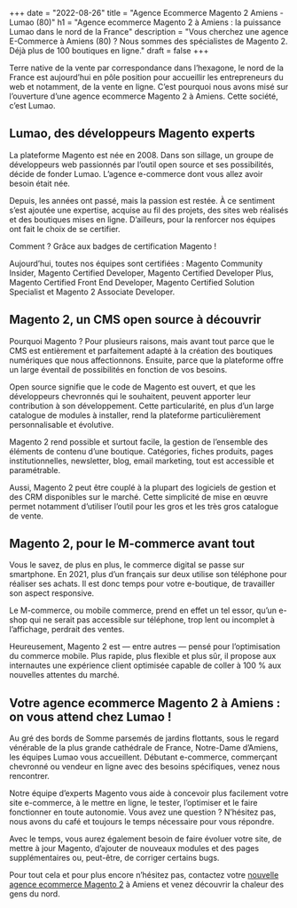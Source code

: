 +++
date = "2022-08-26"
title = "Agence Ecommerce Magento 2 Amiens - Lumao (80)"
h1 = "Agence ecommerce Magento 2 à Amiens : la puissance Lumao dans le nord de la France"
description = "Vous cherchez une agence E-Commerce à Amiens (80) ? Nous sommes des spécialistes de Magento 2. Déjà plus de 100 boutiques en ligne."
draft = false
+++

Terre native de la vente par correspondance dans l’hexagone, le nord de la France est aujourd’hui en pôle position pour accueillir les entrepreneurs du web et notamment, de la vente en ligne. C’est pourquoi nous avons misé sur l’ouverture d’une agence ecommerce Magento 2 à Amiens. Cette société, c’est Lumao.

## Lumao, des développeurs Magento experts

La plateforme Magento est née en 2008. Dans son sillage, un groupe de développeurs web passionnés par l’outil open source et ses possibilités, décide de fonder Lumao. L’agence e-commerce dont vous allez avoir besoin était née.

Depuis, les années ont passé, mais la passion est restée. À ce sentiment s’est ajoutée une expertise, acquise au fil des projets, des sites web réalisés et des boutiques mises en ligne. D’ailleurs, pour la renforcer nos équipes ont fait le choix de se certifier.

Comment ? Grâce aux badges de certification Magento !

Aujourd’hui, toutes nos équipes sont certifiées : Magento Community Insider, Magento Certified Developer, Magento Certified Developer Plus, Magento Certified Front End Developer, Magento Certified Solution Specialist et Magento 2 Associate Developer.

## Magento 2, un CMS open source à découvrir

Pourquoi Magento ? Pour plusieurs raisons, mais avant tout parce que le CMS est entièrement et parfaitement adapté à la création des boutiques numériques que nous affectionnons. Ensuite, parce que la plateforme offre un large éventail de possibilités en fonction de vos besoins.

Open source signifie que le code de Magento est ouvert, et que les développeurs chevronnés qui le souhaitent, peuvent apporter leur contribution à son développement. Cette particularité, en plus d’un large catalogue de modules à installer, rend la plateforme particulièrement personnalisable et évolutive.

Magento 2 rend possible et surtout facile, la gestion de l’ensemble des éléments de contenu d’une boutique. Catégories, fiches produits, pages institutionnelles, newsletter, blog, email marketing, tout est accessible et paramétrable.

Aussi, Magento 2 peut être couplé à la plupart des logiciels de gestion et des CRM disponibles sur le marché. Cette simplicité de mise en œuvre permet notamment d’utiliser l’outil pour les gros et les très gros catalogue de vente.

## Magento 2, pour le M-commerce avant tout

Vous le savez, de plus en plus, le commerce digital se passe sur smartphone. En 2021, plus d’un français sur deux utilise son téléphone pour réaliser ses achats. Il est donc temps pour votre e-boutique, de travailler son aspect responsive.

Le M-commerce, ou mobile commerce, prend en effet un tel essor, qu’un e-shop qui ne serait pas accessible sur téléphone, trop lent ou incomplet à l’affichage, perdrait des ventes.

Heureusement, Magento 2 est — entre autres — pensé pour l’optimisation du commerce mobile. Plus rapide, plus flexible et plus sûr, il propose aux internautes une expérience client optimisée capable de coller à 100 % aux nouvelles attentes du marché.

## Votre agence ecommerce Magento 2 à Amiens : on vous attend chez Lumao !

Au gré des bords de Somme parsemés de jardins flottants, sous le regard vénérable de la plus grande cathédrale de France, Notre-Dame d’Amiens, les équipes Lumao vous accueillent. Débutant e-commerce, commerçant chevronné ou vendeur en ligne avec des besoins spécifiques, venez nous rencontrer.

Notre équipe d’experts Magento vous aide à concevoir plus facilement votre site e-commerce, à le mettre en ligne, le tester, l’optimiser et le faire fonctionner en toute autonomie. Vous avez une question ? N’hésitez pas, nous avons du café et toujours le temps nécessaire pour vous répondre.

Avec le temps, vous aurez également besoin de faire évoluer votre site, de mettre à jour Magento, d’ajouter de nouveaux modules et des pages supplémentaires ou, peut-être, de corriger certains bugs.

Pour tout cela et pour plus encore n’hésitez pas, contactez votre [nouvelle agence ecommerce Magento 2](/agence-ecom/) à Amiens et venez découvrir la chaleur des gens du nord.

